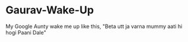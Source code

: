 # Gaurav-Wake-Up
My Google Aunty wake me up like this,  "Beta utt ja varna mummy aati hi hogi Paani Dale" 
